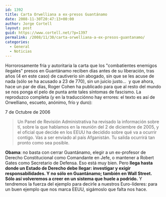 ```yaml
---
id: 1392
title: Carta Orwelliana a ex-presos Guantánamo
date: 2008-11-30T20:47:13+00:00
author: Jorge Cortell
layout: post
guid: https://www.cortell.net/?p=1397
permalink: /2008/11/30/carta-orwelliana-a-ex-presos-guantanamo/
categories:
  - General
  - Noticias
---
```

Horrorosamente fría y autoritaria la carta que los "combatientes enemigos ilegales" presos en Guantánamo reciben días antes de su liberación, tras años (4 en este caso) de cautiverio sin abogado, sin que se les acuse de nada (sólo se ha acusado a 23 de 770), sin un juicio justo...  y que ahora, hace un par de días, Roger Cohen ha publicado para que al resto del mundo se nos ponga el pelo de punta ante tales síntomas de fascismo. La reproduzco completa (y en la traducciónno hay errores: el texto es así de Orwelliano, escueto, anónimo, frío y duro):

7 de Octubre de 2006

> Un Panel de Revisión Administrativa ha revisado la información sobre tí, sobre la que hablamos en la reunión del 2 de diciembre de 2005, y el oficial que decide en los EEUU ha decidido sobre qué va a ocurrir contigo. Vas a ser enviado al país Afganistán. Tu salida ocurrirá tan pronto como sea posible.

**Obama**: no basta con cerrar Guantánamo, elegir a un ex-profesor de Derecho Constitucional como Comandante en Jefe, o mantener a Robert Gates como Secretario de Defensa. Eso está muy bien. Pero **llega hasta donde un Estado de Derecho debe llegar: investigar y exigir responsabilidades. Y no sólo en Guantánamo; también en Wall Street. Sólo así volveremos a creer en un sistema que huele a podrido.** Y tendremos la fuerza del ejemplo para decirle a nuestros Euro-líderes: para un buen ejemplo que nos marca EEUU, sigámoslo que falta nos hace.